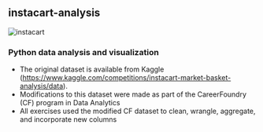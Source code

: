 ## instacart-analysis
![instacart](https://github.com/jjhanchi/instacart-analysis/assets/142347450/ebe4995b-5496-4e8a-af9b-4a3adb4fdcc4)
### Python data analysis and visualization
* The original dataset is available from Kaggle (https://www.kaggle.com/competitions/instacart-market-basket-analysis/data).
* Modifications to this dataset were made as part of the CareerFoundry (CF) program in Data Analytics
* All exercises used the modified CF dataset to clean, wrangle, aggregate, and incorporate new columns
